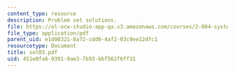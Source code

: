 ```yaml
---
content_type: resource
description: Problem set solutions.
file: https://ol-ocw-studio-app-qa.s3.amazonaws.com/courses/2-004-systems-modeling-and-control-ii-fall-2007/451e0fa693919ae37b93bbf562f6ff31_sol03.pdf
file_type: application/pdf
parent_uid: e1d08321-8a72-cdd0-4af2-03c9ee12dfc1
resourcetype: Document
title: sol03.pdf
uid: 451e0fa6-9391-9ae3-7b93-bbf562f6ff31
---
```

